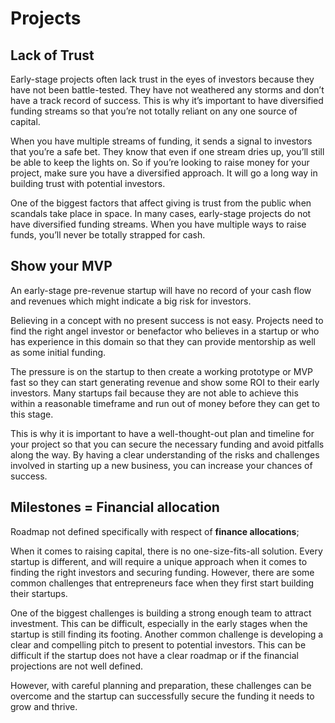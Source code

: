 # Projects

## Lack of Trust

Early-stage projects often lack trust in the eyes of investors because they have not been battle-tested. They have not weathered any storms and don’t have a track record of success. This is why it’s important to have diversified funding streams so that you’re not totally reliant on any one source of capital.&#x20;

When you have multiple streams of funding, it sends a signal to investors that you’re a safe bet. They know that even if one stream dries up, you’ll still be able to keep the lights on. So if you’re looking to raise money for your project, make sure you have a diversified approach. It will go a long way in building trust with potential investors.

One of the biggest factors that affect giving is trust from the public when scandals take place in space. In many cases, early-stage projects do not have diversified funding streams. When you have multiple ways to raise funds, you’ll never be totally strapped for cash.

## Show your MVP

An early-stage pre-revenue startup will have no record of your cash flow and revenues which might indicate a big risk for investors.

Believing in a concept with no present success is not easy. Projects need to find the right angel investor or benefactor who believes in a startup or who has experience in this domain so that they can provide mentorship as well as some initial funding.

The pressure is on the startup to then create a working prototype or MVP fast so they can start generating revenue and show some ROI to their early investors. Many startups fail because they are not able to achieve this within a reasonable timeframe and run out of money before they can get to this stage.

This is why it is important to have a well-thought-out plan and timeline for your project so that you can secure the necessary funding and avoid pitfalls along the way. By having a clear understanding of the risks and challenges involved in starting up a new business, you can increase your chances of success.

## Milestones =  Financial allocation

Roadmap not defined specifically with respect of **finance allocations**;

When it comes to raising capital, there is no one-size-fits-all solution. Every startup is different, and will require a unique approach when it comes to finding the right investors and securing funding. However, there are some common challenges that entrepreneurs face when they first start building their startups.&#x20;

One of the biggest challenges is building a strong enough team to attract investment. This can be difficult, especially in the early stages when the startup is still finding its footing. Another common challenge is developing a clear and compelling pitch to present to potential investors. This can be difficult if the startup does not have a clear roadmap or if the financial projections are not well defined.&#x20;

However, with careful planning and preparation, these challenges can be overcome and the startup can successfully secure the funding it needs to grow and thrive.





